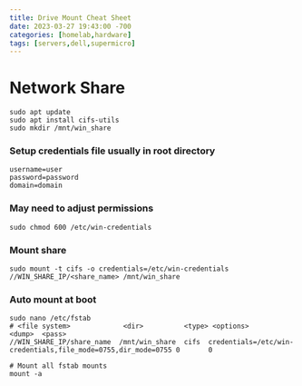 ```yaml
---
title: Drive Mount Cheat Sheet
date: 2023-03-27 19:43:00 -700
categories: [homelab,hardware]
tags: [servers,dell,supermicro]
---
```


# Network Share

```shell
sudo apt update
sudo apt install cifs-utils
sudo mkdir /mnt/win_share
```

### Setup credentials file usually in root directory

```shell
username=user
password=password
domain=domain
```

### May need to adjust permissions
```shell
sudo chmod 600 /etc/win-credentials
```
### Mount share
```shell
sudo mount -t cifs -o credentials=/etc/win-credentials //WIN_SHARE_IP/<share_name> /mnt/win_share
```
### Auto mount at boot
```shell
sudo nano /etc/fstab
# <file system>             <dir>          <type> <options>                                                   <dump>  <pass>
//WIN_SHARE_IP/share_name  /mnt/win_share  cifs  credentials=/etc/win-credentials,file_mode=0755,dir_mode=0755 0       0

# Mount all fstab mounts
mount -a
```
